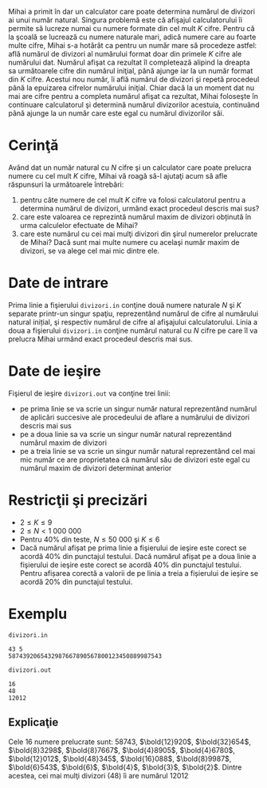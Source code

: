 Mihai a primit în dar un calculator care poate determina numărul de divizori ai unui număr natural. Singura problemă este că afişajul calculatorului îi permite să lucreze numai cu numere formate din cel mult $K$ cifre. Pentru că la şcoală se lucrează cu numere naturale mari, adică numere care au foarte multe cifre, Mihai s-a hotărât ca pentru un număr mare să procedeze astfel: află numărul de divizori al numărului format doar din primele $K$ cifre ale numărului dat. Numărul afişat ca rezultat îl completează alipind la dreapta sa următoarele cifre din numărul iniţial, până ajunge iar la un număr format din $K$ cifre. Acestui nou număr, îi află numărul de divizori şi repetă procedeul până la epuizarea cifrelor numărului iniţial.
Chiar dacă la un moment dat nu mai are cifre pentru a completa numărul afişat ca rezultat, Mihai foloseşte în continuare calculatorul şi determină numărul divizorilor acestuia, continuând până ajunge la un număr care este egal cu numărul divizorilor săi.

# Cerinţă

Având dat un număr natural cu $N$ cifre şi un calculator care poate prelucra numere cu cel mult $K$ cifre, Mihai vă roagă să-l ajutaţi acum să afle răspunsuri la următoarele întrebări:
1. pentru câte numere de cel mult $K$ cifre va folosi calculatorul pentru a determina numărul de divizori, urmând exact procedeul descris mai sus?
2. care este valoarea ce reprezintă numărul maxim de divizori obținută în urma calculelor efectuate de Mihai?
3. care este numărul cu cei mai mulţi divizori din şirul numerelor prelucrate de Mihai? Dacă sunt mai multe numere cu acelaşi număr maxim de divizori, se va alege cel mai mic dintre ele.

# Date de intrare

Prima linie a fişierului `divizori.in` conţine două numere naturale $N$ şi $K$ separate printr-un singur spaţiu, reprezentând numărul de cifre al numărului natural inițial, şi respectiv numărul de cifre al afişajului calculatorului. Linia a doua a fişierului `divizori.in` conţine numărul natural cu $N$ cifre pe care îl va prelucra Mihai urmând exact procedeul descris mai sus.

# Date de ieşire

Fişierul de ieşire `divizori.out` va conţine trei linii:
* pe prima linie se va scrie un singur număr natural reprezentând numărul de aplicări succesive ale procedeului de aflare a numărului de divizori descris mai sus
* pe a doua linie sa va scrie un singur număr natural reprezentând numărul maxim de divizori
* pe a treia linie se va scrie un singur număr natural reprezentând cel mai mic număr ce are proprietatea că numărul său de divizori este egal cu numărul maxim de divizori determinat anterior

# Restricţii şi precizări

* $2 \leq K \leq 9$
* $2 \leq N \lt 1 \ 000 \ 000$
* Pentru $40\%$ din teste, $N \leq 50 \ 000$ şi $K \leq 6$
* Dacă numărul afișat pe prima linie a fişierului de ieşire este corect se acordă $40\%$ din punctajul testului. Dacă numărul afișat pe a doua linie a fişierului de ieşire este corect se acordă $40\%$ din punctajul testului. Pentru afișarea corectă a valorii de pe linia a treia a fișierului de ieșire se acordă $20\%$ din punctajul testului.

# Exemplu

`divizori.in`
```
43 5
5874392065432987667890567800123450889987543
```

`divizori.out`
```
16
48
12012
```

## Explicaţie

Cele $16$ numere prelucrate sunt: $58743$, $\bold{12}920$, $\bold{32}654$, $\bold{8}3298$, $\bold{8}7667$, $\bold{4}8905$, $\bold{4}6780$, $\bold{12}012$, $\bold{48}345$, $\bold{16}088$, $\bold{8}9987$, $\bold{6}543$, $\bold{6}$, $\bold{4}$, $\bold{3}$, $\bold{2}$.
Dintre acestea, cei mai mulţi divizori $(48)$ îi are numărul $12012$
